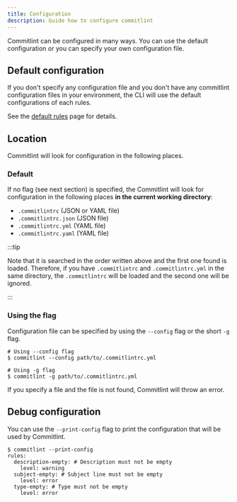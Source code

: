 ```yaml
---
title: Configuration
description: Guide how to configure commitlint
---
```


Commitlint can be configured in many ways. You can use the default configuration or you can specify your own configuration file.

## Default configuration

If you don't specify any configuration file and you don't have any commitlint configuration files in your environment, the CLI will use the default configurations of each rules.

See the [default rules](/commitlint-rs/config/default) page for details.

## Location

Commitlint will look for configuration in the following places.

### Default

If no flag (see next section) is specified, the Commitlint will look for configuration in the following places **in the current working directory**:

* `.commitlintrc` (JSON or YAML file)
* `.commitlintrc.json` (JSON file)
* `.commitlintrc.yml` (YAML file)
* `.commitlintrc.yaml` (YAML file)

:::tip

Note that it is searched in the order written above and the first one found is loaded. Therefore, if you have `.commitlintrc` and `.commitlintrc.yml` in the same directory, the `.commitlintrc` will be loaded and the second one will be ignored.

:::

### Using the flag

Configuration file can be specified by using the `--config` flag or the short `-g` flag.

```console
# Using --config flag
$ commitlint --config path/to/.commitlintrc.yml

# Using -g flag
$ commitlint -g path/to/.commitlintrc.yml
```

If you specify a file and the file is not found, Commitlint will throw an error.

## Debug configuration

You can use the `--print-config` flag to print the configuration that will be used by Commitlint.

```console
$ commitlint --print-config
rules:
  description-empty: # Description must not be empty
    level: warning
  subject-empty: # Subject line must not be empty
    level: error
  type-empty: # Type must not be empty
    level: error
```
